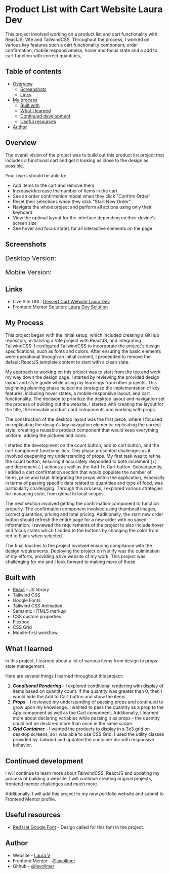 # Product List with Cart Website Laura Dev

This project involved working on a product list and cart functionality with ReactJS, Vite and TailwindCSS. Throughout the process, I worked on various key features such a cart functionality component, order confirmation, mobile responsiveness, hover and focus state and  a add to cart function with correct quantities,

## Table of contents

- [Overview](#overview)
  - [Screenshots](#screenshots)
  - [Links](#links)
- [My process](#my-process)
  - [Built with](#built-with)
  - [What I learned](#what-i-learned)
  - [Continued development](#continued-development)
  - [Useful resources](#useful-resources)
- [Author](#author)

## Overview

The overall vision of the project was to build out this product list project that includes a functional cart and get it looking as close to the design as possible.

Your users should be able to:
- Add items to the cart and remove them
- Increase/decrease the number of items in the cart
- See an order confirmation modal when they click "Confirm Order"
- Reset their selections when they click "Start New Order"
- Navigate the whole project and perform all actions using only their keyboard
- View the optimal layout for the interface depending on their device's screen size
- See hover and focus states for all interactive elements on the page

## Screenshots

<p style="font-size:20px;">Desktop Version:</p>


<p style="font-size:20px;">Mobile Version:</p>


## Links

- Live Site URL: [Dessert Cart Website Laura Dev](https://dessert-cart-lauradev.netlify.app/)
- Frontend Mentor Solution: [Laura Dev Solution]()

## My Process

This project began with the initial setup, which included creating a GitHub repository, initializing a Vite project with ReactJS, and integrating TailwindCSS. I configured TailwindCSS to incorporate the project's design specifications, such as fonts and colors. After ensuring the basic elements were operational through an initial commit, I proceeded to remove the default ReactJS template content to start with a clean slate. 

My approach to working on this project was to start from the top and work my way down the design page. I started by reviewing the provided design layout and style guide while using my learnings from other projects. This beginning planning phase helped me strategize the implementation of key features, including hover states, a mobile-responsive layout, and cart functionality. The decision to prioritize the desktop layout and navigation set the process of building out the website. I started with creating the layout for the title, the reusable product card components and working with props.

The construction of the desktop layout was the first piece, where I focused on replicating the design's key navigation elements: replicating the correct style, creating a reusable product component that would keep everything uniform, adding the pictures and icons. 

I started the development on the count button, add to cart button, and the cart component functionalities. This phase presented challenges as it involved deepening my understanding of props. My first task was to refine the count button, ensuring it accurately responded to both increment (+) and decrement (-) actions as well as the Add To Cart button. Subsequently, I added a cart confirmation section that would populate the number of items, price and total. Integrating the props within the application, especially in terms of passing specific data related to quantities and type of food, was particularly challenging. Through this process, I explored various strategies for managing state, from global to local scopes.

The next section involved getting the confirmation component to function properly. The confirmation component involved using thumbnail images, correct quantities, pricing and total pricing. Additionally, the start new order button should refresh the entire page for a new order with no saved information. I reviewed the requirements of the project to also include hover and focus states which I added to the buttons by changing the color from red to black when selected.

The final touches to the project involved ensuring compliance with the design requirements.  Deploying the project on Netlify was the culmination of my efforts, providing a live website of my work. This project was challenging for me and I look forward to making more of these.

## Built with

- [React](https://reactjs.org/) - JS library
- Tailwind CSS
- Google Fonts
- Tailwind CSS Animation
- Semantic HTML5 markup
- CSS custom properties
- Flexbox
- CSS Grid
- Mobile-first workflow

## What I learned

In this project, I learned about a lot of various items from design to props state management.

Here are several things I learned throughout this project:

1. **_Conditional Rendering_** - I explored conditional rendering with display of items based on quantity count. If the quantity was greater than 0, then I would hide the Add to Cart button and show the items.
2. **_Props_** - I reviewed my understanding of passing props and continued to grow upon my knowledge. I wanted to pass the quantity as a prop to the App component as well as the Cart component. Additionally, I learned more about declaring variables while passing it as props - the quantity could not be declared more than once in the same scope.
3. **_Grid Container_** - I wanted the products to display in a 3x3 grid on desktop screens, so I was able to use CSS Grid. I used the utility classes provided by Tailwind and updated the container div with responsive behavior.

## Continued development

I will continue to learn more about TailwindCSS, ReactJS and updating my process of building a website. I will continue creating original projects, frontend mentor challenges and much more.

Additionally, I will add this project to my new portfolio website and submit to Frontend Mentor profile.

## Useful resources

- [Red Hat Google Font](https://fonts.google.com/specimen/Red+Hat+Text) - Design called for this font in the project.

## Author

- Website - [Laura V](www.lauradeveloper.com)
- Frontend Mentor - [@lavollmer](https://www.frontendmentor.io/profile/lavollmer)
- Github - [@lavollmer](https://github.com/lavollmer)